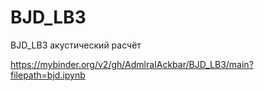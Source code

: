 # BJD_LB3
BJD_LB3 акустический расчёт



https://mybinder.org/v2/gh/AdmlraIAckbar/BJD_LB3/main?filepath=bjd.ipynb
